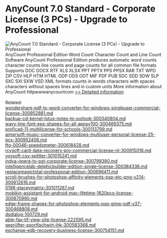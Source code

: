 # AnyCount 7.0 Standard - Corporate License (3 PCs) - Upgrade to Professional
![AnyCount 7.0 Standard - Corporate License (3 PCs) - Upgrade to Professional](https://mycommerce.akamaized.net/api/pimages/P300325364/BIG/300325364.GIF)
AnyCount Professional Edition Word Count Character Count and Line Count Software
AnyCount Professional Edition produces automatic word counts character counts line counts and page counts for all common file formats Supports DOC DOCX RTF XLS XLSX PPT PPTX PPS PPSX RAR TXT WPD ZIP CSV HLP HTM HTML ODP ODS ODT MIF PDF PUB SDC SDD SDW SLP SXC SXI SXW VSD XML formats counts in words characters with spaces characters without spaces lines and in custom units
More information about AnyCount httpwwwanycountcom
[>> Detailed information](https://secure.shareit.com/shareit/product.html?productid=300325364&affiliateid=200057808)<br/><br/>Related:
<br />[wondershare-pdf-to-word-converter-for-windows-singleuser-commercial-license-300952881.md](https://github.com/downloadplanet/downloadplanet/blob/main/wondershare-pdf-to-word-converter-for-windows-singleuser-commercial-license-300952881.md)<br />[backup-cd-kernel-lotus-notes-to-outlook-300340804.md](https://github.com/downloadplanet/downloadplanet/blob/main/backup-cd-kernel-lotus-notes-to-outlook-300340804.md)<br />[wavy-line-font-eps-shapes-for-all-appsv100-300469375.md](https://github.com/downloadplanet/downloadplanet/blob/main/wavy-line-font-eps-shapes-for-all-appsv100-300469375.md)<br />[proficad-11-multilicense-for-schools-300113799.md](https://github.com/downloadplanet/downloadplanet/blob/main/proficad-11-multilicense-for-schools-300113799.md)<br />[aimersoft-music-converter-for-windows-multiuser-personal-license-25-pcs-300952406.md](https://github.com/downloadplanet/downloadplanet/blob/main/aimersoft-music-converter-for-windows-multiuser-personal-license-25-pcs-300952406.md)<br />[ftg-00046-speedometer-300618428.md](https://github.com/downloadplanet/downloadplanet/blob/main/ftg-00046-speedometer-300618428.md)<br />[rcysoft-card-data-recovery-pro-commercial-license-nl-300915016.md](https://github.com/downloadplanet/downloadplanet/blob/main/rcysoft-card-data-recovery-pro-commercial-license-nl-300915016.md)<br />[vovsoft-csv-splitter-301015241.md](https://github.com/downloadplanet/downloadplanet/blob/main/vovsoft-csv-splitter-301015241.md)<br />[indya-opera-to-pst-corporate-license-300799380.md](https://github.com/downloadplanet/downloadplanet/blob/main/indya-opera-to-pst-corporate-license-300799380.md)<br />[intelligencelab-delphicbuilder-edition-single-license-300384336.md](https://github.com/downloadplanet/downloadplanet/blob/main/intelligencelab-delphicbuilder-edition-single-license-300384336.md)<br />[replacemagictotal-professional-edition-300696411.md](https://github.com/downloadplanet/downloadplanet/blob/main/replacemagictotal-professional-edition-300696411.md)<br />[scroll-brushes-for-photoshop-affinity-elements-psp-etc-png-v214-300612616.md](https://github.com/downloadplanet/downloadplanet/blob/main/scroll-brushes-for-photoshop-affinity-elements-psp-etc-png-v214-300612616.md)<br />[0198-staceymatrix-301011267.md](https://github.com/downloadplanet/downloadplanet/blob/main/0198-staceymatrix-301011267.md)<br />[mobikin-assistant-for-android-mac-lifetime-1620pcs-license-300870990.md](https://github.com/downloadplanet/downloadplanet/blob/main/mobikin-assistant-for-android-mac-lifetime-1620pcs-license-300870990.md)<br />[edge-frame-shapes-for-photoshop-elements-psp-gimp-pdf-v37-300468808.md](https://github.com/downloadplanet/downloadplanet/blob/main/edge-frame-shapes-for-photoshop-elements-psp-gimp-pdf-v37-300468808.md)<br />[dsdialog-100729.md](https://github.com/downloadplanet/downloadplanet/blob/main/dsdialog-100729.md)<br />[able-fax-tif-view-site-license-222595.md](https://github.com/downloadplanet/downloadplanet/blob/main/able-fax-tif-view-site-license-222595.md)<br />[geprüfter-sportfachwirt-ihk-300583368.md](https://github.com/downloadplanet/downloadplanet/blob/main/geprüfter-sportfachwirt-ihk-300583368.md)<br />[exchange-edb-recovery-business-license-300754151.md](https://github.com/downloadplanet/downloadplanet/blob/main/exchange-edb-recovery-business-license-300754151.md)